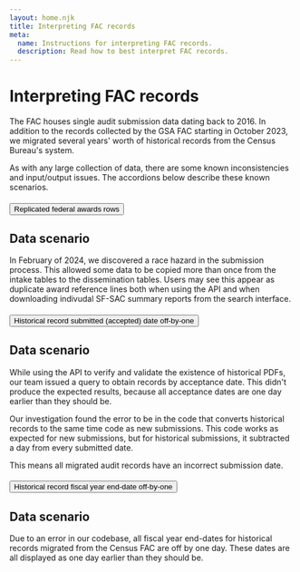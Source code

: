 ```yaml
---
layout: home.njk
title: Interpreting FAC records
meta:
  name: Instructions for interpreting FAC records.
  description: Read how to best interpret FAC records.
---
```


# Interpreting FAC records

The FAC houses single audit submission data dating back to 2016. In addition to the records collected by the GSA FAC starting in October 2023, we migrated several years' worth of historical records from the Census Bureau's system.

As with any large collection of data, there are some known inconsistencies and input/output issues. The accordions below describe these known scenarios.

<div class="usa-accordion usa-accordion--bordered">
  <h4 class="usa-accordion__heading">
    <button
      type="button"
      class="usa-accordion__button"
      aria-expanded="false"
      aria-controls="replicated-rows"
    >
    Replicated federal awards rows
    </button>
  </h4>
  <div id="replicated-rows" class="usa-accordion__content usa-prose">

## Data scenario

In February of 2024, we discovered a race hazard in the submission process. This allowed some data to be copied more than once from the intake tables to the dissemination tables. Users may see this appear as duplicate award reference lines both when using the API and when downloading indivudal SF-SAC summary reports from the search interface.

</div>

<div class="usa-accordion usa-accordion--bordered">
  <h4 class="usa-accordion__heading">
    <button
      type="button"
      class="usa-accordion__button"
      aria-expanded="false"
      aria-controls="historical-accepted-date"
    >
    Historical record submitted (accepted) date off-by-one
    </button>
  </h4>
  <div id="historical-accepted-date" class="usa-accordion__content usa-prose">

## Data scenario

While using the API to verify and validate the existence of historical PDFs, our team issued a query to obtain records by acceptance date. This didn't produce the expected results, because all acceptance dates are one day earlier than they should be.

Our investigation found the error to be in the code that converts historical records to the same time code as new submissions. This code works as expected for new submissions, but for historical submissions, it subtracted a day from every submitted date. 

This means all migrated audit records have an incorrect submission date.

</div>

<div class="usa-accordion usa-accordion--bordered">
  <h4 class="usa-accordion__heading">
    <button
      type="button"
      class="usa-accordion__button"
      aria-expanded="false"
      aria-controls="historical-fiscal-end"
    >
    Historical record fiscal year end-date off-by-one
    </button>
  </h4>
  <div id="historical-fiscal-end" class="usa-accordion__content usa-prose">

## Data scenario

Due to an error in our codebase, all fiscal year end-dates for historical records migrated from the Census FAC are off by one day. These dates are all displayed as one day earlier than they should be.

</div>